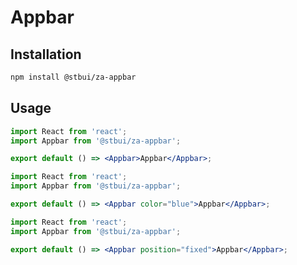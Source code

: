 # Appbar

## Installation

```sh
npm install @stbui/za-appbar
```

## Usage

```jsx
import React from 'react';
import Appbar from '@stbui/za-appbar';

export default () => <Appbar>Appbar</Appbar>;
```

```jsx
import React from 'react';
import Appbar from '@stbui/za-appbar';

export default () => <Appbar color="blue">Appbar</Appbar>;
```

```jsx
import React from 'react';
import Appbar from '@stbui/za-appbar';

export default () => <Appbar position="fixed">Appbar</Appbar>;
```